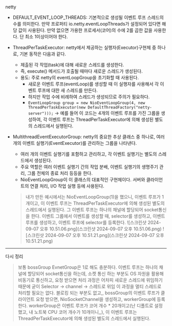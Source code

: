 netty
- DEFAULT_EVENT_LOOP_THREADS: 기본적으로 생성될 이벤트 루프 스레드의 수를 의미한다. 만약 프로퍼티 io.netty.eventLoopThreads가 설정되어 있다면 해당 값이 사용된다. 만약 없으면 가용한 프로세서(코어)의 수에 2를 곱한 값을 사용한다. 단 최소 1이상이어야 한다.
- ThreadPerTaskExecutor: netty에서 제공하는 실행자(Executor)구현체 중 하나로, 기본 동작은 다음과 같다.
  - 제출된 각 작업(task)에 대해 새로운 스레드를 생성한다.
  - 즉, execute() 메서드가 호출될 때마다 새로운 스레드가 생성된다.
  - 용도: 주로 netty의 eventLoopGroup을 초기화할 때 사용된다.
    - 새로운 이벤트 루프(eventLoop)를 생성할 때 이 실행자를 사용해서 각 이벤트 루프에 대한 새 스레드를 만든다.
    - 하지만 작업 수에 비례하여 스레드가 생성되므로 주의가 필요하다.
    - `EventLoopGroup group = new NioEventLoopGroup(4, new ThreadPerTaskExecutor(new DefaultThreadFactory("netty-server")));` -> 예를 들어 이 코드는 4개의 이벤트 루프를 가진 그룹을 생성하여, 각 이벤트 루프는 ThreadPerTaskExecutor에 의해 생성된 별도의 스레드에서 실행된다.

- MultithreadEventExecutorGroup: netty의 중요한 추상 클래스 중 하나로, 여러 개의 이벤트 실행기(EventExecutor)를 관리하는 그룹을 나타낸다. 
  - 여러 개의 이벤트 실행기를 포함하고 관리하고, 각 이벤트 실행기는 별도의 스레드에서 생성된다.
  - 주요 역할은 여러 이벤트 실행기 간의 작업 분배, 이벤트 실행기의 생명주기 관리, 그룹 전체의 종료 처리 등등을 한다.
  - NioEventLoopGroup이 이 클래스의 대표적인 구현체이다. 서버와 클라이언트의 연결 처리, I/O 작업 실행 등에 사용된다.
  
  > 내가 만든 예시에서는 NioEventLoopGroup(1)을 했으니, 이벤트 루프가 1개이고, 이 이벤트 루프는 ThreadPerTaskExecutor에 의해 생성된 별도의 스레드에서 실행된다.
  > 그 이벤트 루프는 하나의 채널에 할당되어 socket통신을 한다.
  > 이벤트 그룹에서 이벤트를 생성할 때, selector를 생성하고, 이벤트 루프를 생성하고, 이벤트 루프에 selector를 등록한다.
![스크린샷 2024-09-07 오후 10.51.06.png](스크린샷 2024-09-07 오후 10.51.06.png)
![스크린샷 2024-09-07 오후 10.51.21.png](스크린샷 2024-09-07 오후 10.51.21.png)


----
다시 정리
> 보통 bossGroup EvnetGroup은 1로 해도 충분하다. 이벤트 루프는 하나의 채널에 할당되어 socket통신을 하는데, 소켓 통신 하는 부분도 OS 자원을 활용해 비동기로 통신하고, 요청 받으면 처리 과정은 어차피 새로운 스레드에 위임하기 때문에 굳이 Selector -> channel -> 스레드로 위임 이 과정을 멀티 스레드로 처리할 필요는 없다. 블로킹 되는 부분도 없고,,
> bossGroup의 이벤트 루프가 클라이언트 요청 받으면, NioSocketChannel을 생성하고, workerGroup에 등록한다. workerGroup은 이벤트 루프가 코어 개수 * 20개이고(난 디폴트로 설정했고, 내 노트북 CPU 코어 개수가 10개이니,,), 이 이벤트 루프는 ThreadPerTaskExecutor에 의해 생성된 별도의 스레드에서 실행된다.
> 
